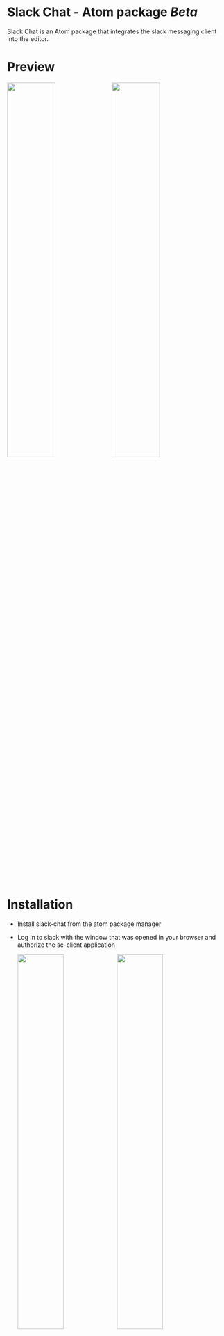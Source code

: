 
# Slack Chat - Atom package *Beta*

Slack Chat is an Atom package that integrates the slack messaging client into the editor.

# Preview
<img src="http://drive.google.com/uc?export=view&id=0B_FMiWCp_bLQNlluR2MwRkNWVG8" width="47%" />
<img src="http://drive.google.com/uc?export=view&id=0B_FMiWCp_bLQOEM1ZjZvUDRhVEk" width="47%" />


# Installation
- Install slack-chat from the atom package manager
- Log in to slack with the window that was opened in your browser and authorize the sc-client application

  <img src="http://drive.google.com/uc?export=view&id=0B_FMiWCp_bLQems3NTlIUjlzWWM" width="47%" />
  <img src="http://drive.google.com/uc?export=view&id=0B_FMiWCp_bLQYm9HSi0xY2RMQVU" width="47%" />

- Restart atom

# Usage

1. [Keybindings](https://github.com/callahanrts/slack-chat/wiki/Slack-Chat-Keybindings)
1. [Settings]()


# Todo
- [x] Send/receive messages in real time
- [ ] Real time message notification system
- [x] User Status (online/offline)
- [x] Create Keybindings for selection
- [x] Parse markdown
- [ ] Display emoticons
- [ ] Send a selection of text as a message/file
- [ ] Upload files
- [ ] Fix markdown differences between github flavored and Slack
- [ ] Code highlight for markdown
- [ ] Display images/files

